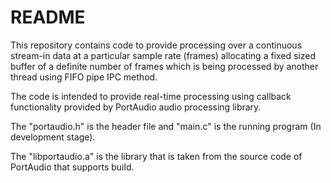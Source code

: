 # README #

This repository contains code to provide processing over a continuous stream-in data at a particular sample rate (frames) allocating a fixed sized buffer of a definite number of frames which is being processed by another thread using FIFO pipe IPC method.

The code is intended to provide real-time processing using callback functionality provided by PortAudio audio processing library.

The "portaudio.h" is the header file and "main.c" is the running program (In development stage).

The "libportaudio.a" is the library that is taken from the source code of PortAudio that supports build.
